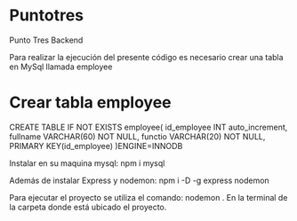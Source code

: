 # Puntotres
Punto Tres Backend

Para realizar la ejecución del presente código es necesario crear una tabla en MySql llamada employee

# Crear tabla employee
CREATE TABLE IF NOT EXISTS employee(
	id_employee INT auto_increment,
    fullname VARCHAR(60) NOT NULL,
    functio VARCHAR(20) NOT NULL,
    PRIMARY KEY(id_employee)
)ENGINE=INNODB

Instalar en su maquina mysql: npm i mysql

Además de instalar Express y nodemon: npm i -D -g express nodemon

Para ejecutar el proyecto se utiliza el comando: nodemon . En la terminal de la carpeta donde está ubicado el proyecto.
